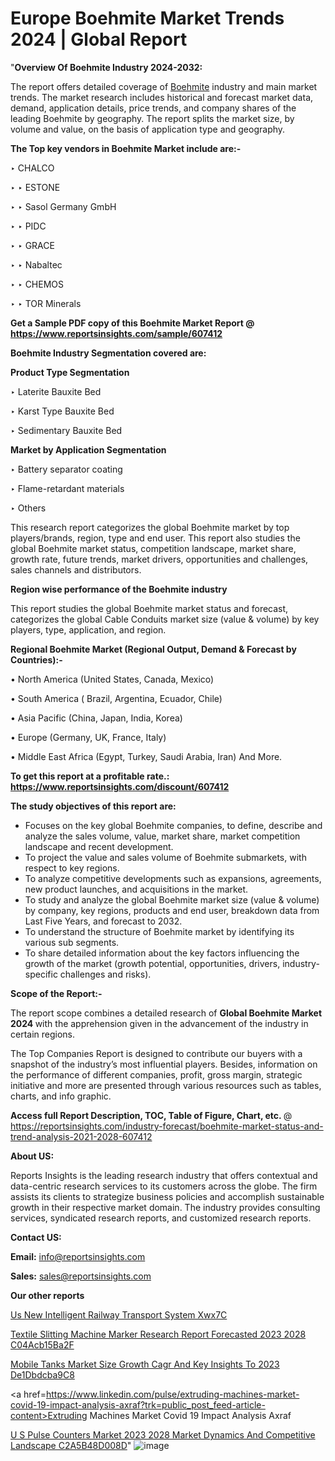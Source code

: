 # Europe Boehmite Market Trends 2024 | Global Report

"<strong>Overview Of Boehmite Industry 2024-2032:</strong>

The report offers detailed coverage of <a href=https://www.reportsinsights.com/sample/607412>Boehmite</a> industry and main market trends. The market research includes historical and forecast market data, demand, application details, price trends, and company shares of the leading Boehmite by geography. The report splits the market size, by volume and value, on the basis of application type and geography.

<strong>The Top key vendors in Boehmite Market include are:- </strong>

‣ CHALCO

‣ 
‣ ESTONE

‣ 
‣ Sasol Germany GmbH

‣ 
‣ PIDC

‣ 
‣ GRACE

‣ 
‣ Nabaltec

‣ 
‣ CHEMOS

‣ 
‣ TOR Minerals

<strong>Get a Sample PDF copy of this Boehmite Market Report </strong><strong>@ <a href=https://www.reportsinsights.com/sample/607412 style=color:#0000ff;>https://www.reportsinsights.com/sample/607412</a> </strong>

<strong>Boehmite Industry Segmentation covered are:</strong>

<strong>Product Type Segmentation</strong>

‣    Laterite Bauxite Bed

‣ Karst Type Bauxite Bed

‣ Sedimentary Bauxite Bed

<strong>Market by Application Segmentation</strong>

‣   Battery separator coating

‣ Flame-retardant materials

‣ Others

This research report categorizes the global Boehmite market by top players/brands, region, type and end user. This report also studies the global Boehmite market status, competition landscape, market share, growth rate, future trends, market drivers, opportunities and challenges, sales channels and distributors.

<strong>Region wise performance of the Boehmite industry</strong><strong> </strong>

This report studies the global Boehmite market status and forecast, categorizes the global Cable Conduits market size (value &amp; volume) by key players, type, application, and region. 

<strong>Regional Boehmite Market (Regional Output, Demand &amp; Forecast by Countries):-</strong>

• North America (United States, Canada, Mexico)

• South America ( Brazil, Argentina, Ecuador, Chile)

• Asia Pacific (China, Japan, India, Korea)

• Europe (Germany, UK, France, Italy)

• Middle East Africa (Egypt, Turkey, Saudi Arabia, Iran) And More.

<strong>To get this report at a profitable rate.: <a href=https://www.reportsinsights.com/discount/607412 style=color:#0000ff;>https://www.reportsinsights.com/discount/607412</a></strong>

<strong>The study objectives of this report are:</strong>
<ul>
  <li>Focuses on the key global Boehmite companies, to define, describe and analyze the sales volume, value, market share, market competition landscape and recent development.</li>
  <li>To project the value and sales volume of Boehmite submarkets, with respect to key regions.</li>
  <li>To analyze competitive developments such as expansions, agreements, new product launches, and acquisitions in the market.</li>
  <li>To study and analyze the global Boehmite market size (value &amp; volume) by company, key regions, products and end user, breakdown data from Last Five Years, and forecast to 2032.</li>
  <li>To understand the structure of Boehmite market by identifying its various sub segments.</li>
  <li>To share detailed information about the key factors influencing the growth of the market (growth potential, opportunities, drivers, industry-specific challenges and risks).</li>
</ul>
<strong>Scope of the Report:-</strong><strong> </strong>

The report scope combines a detailed research of <strong>Global Boehmite Market 2024 </strong>with the apprehension given in the advancement of the industry in certain regions.

The Top Companies Report is designed to contribute our buyers with a snapshot of the industry’s most influential players. Besides, information on the performance of different companies, profit, gross margin, strategic initiative and more are presented through various resources such as tables, charts, and info graphic.

<strong>Access full Report Description, TOC, Table of Figure, Chart, etc. </strong>@   <a href=https://reportsinsights.com/industry-forecast/boehmite-market-status-and-trend-analysis-2021-2028-607412 style=color:#0000ff;>https://reportsinsights.com/industry-forecast/boehmite-market-status-and-trend-analysis-2021-2028-607412</a>

<strong>About US:</strong>

Reports Insights is the leading research industry that offers contextual and data-centric research services to its customers across the globe. The firm assists its clients to strategize business policies and accomplish sustainable growth in their respective market domain. The industry provides consulting services, syndicated research reports, and customized research reports.

<strong>Contact US:</strong>

<p class=""""><b>Email:</b> <a href=mailto:info@reportsinsights.com>info@reportsinsights.com</a></p>
<p class=""""><b>Sales:</b> <a href=mailto:sales@reportsinsights.com>sales@reportsinsights.com</a></p>

<strong>Our other reports</strong>

<a href=https://www.linkedin.com/pulse/us-new-intelligent-railway-transport-system-xwx7c/>Us New Intelligent Railway Transport System Xwx7C</a>

<a href=https://medium.com/@aryawankhede943/textile-slitting-machine-marker-research-report-forecasted-2023-2028-c04acb15ba2f>Textile Slitting Machine Marker Research Report Forecasted 2023 2028 C04Acb15Ba2F</a>

<a href=https://medium.com/@reportsinsights.aj/mobile-tanks-market-size-growth-cagr-and-key-insights-to-2023-de1dbdcba9c8>Mobile Tanks Market Size Growth Cagr And Key Insights To 2023 De1Dbdcba9C8</a>

<a href=https://www.linkedin.com/pulse/extruding-machines-market-covid-19-impact-analysis-axraf?trk=public_post_feed-article-content>Extruding Machines Market Covid 19 Impact Analysis Axraf</a>

<a href=https://medium.com/@nadeemkazi654/u-s-pulse-counters-market-2023-2028-market-dynamics-and-competitive-landscape-c2a5b48d008d>U S Pulse Counters Market 2023 2028 Market Dynamics And Competitive Landscape C2A5B48D008D</a>"
![image](https://github.com/Jaayaachit/RIGlobal/assets/158452289/9d30d8fc-4410-4fb5-a124-3b660e07c8b8)
